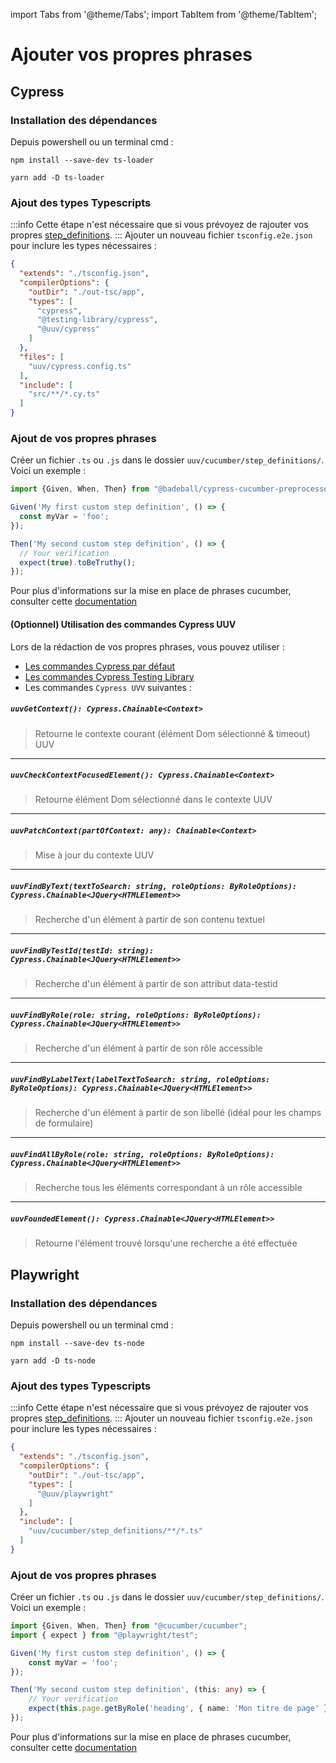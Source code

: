 import Tabs from '@theme/Tabs';
import TabItem from '@theme/TabItem';


# Ajouter vos propres phrases
## Cypress
### Installation des dépendances

Depuis powershell ou un terminal cmd :


<Tabs>
<TabItem value="npm" label="Npm">

```shell
npm install --save-dev ts-loader
```

</TabItem>
<TabItem value="Yarn" label="Yarn">

```shell
yarn add -D ts-loader
```

</TabItem>
</Tabs>

### Ajout des types Typescripts

:::info
Cette étape n'est nécessaire que si vous prévoyez de rajouter vos propres [step_definitions](/docs/wordings/add-custom-step-definition).
:::
Ajouter un nouveau fichier `tsconfig.e2e.json` pour inclure les types nécessaires :

```json title='tsconfig.e2e.json'
{
  "extends": "./tsconfig.json",
  "compilerOptions": {
    "outDir": "./out-tsc/app",
    "types": [
      "cypress",
      "@testing-library/cypress",
      "@uuv/cypress"
    ]
  },
  "files": [
    "uuv/cypress.config.ts"
  ],
  "include": [
    "src/**/*.cy.ts"
  ]
}
```

### Ajout de vos propres phrases
Créer un fichier `.ts` ou `.js` dans le dossier `uuv/cucumber/step_definitions/`.<br/>
Voici un exemple :
```typescript title='uuv/cucumber/step_definitions/my-custom-step-definitions.ts'
import {Given, When, Then} from "@badeball/cypress-cucumber-preprocessor";

Given('My first custom step definition', () => {
  const myVar = 'foo';
});

Then('My second custom step definition', () => {
  // Your verification
  expect(true).toBeTruthy();
});
```
Pour plus d'informations sur la mise en place de phrases cucumber, consulter cette [documentation](https://cucumber.io/docs/cucumber/step-definitions/?sbsearch=step+definition&lang=javascript)

#### (Optionnel) Utilisation des commandes Cypress UUV
Lors de la rédaction de vos propres phrases, vous pouvez utiliser :
- [Les commandes Cypress par défaut](https://docs.cypress.io/api/table-of-contents#Commands) 
- [Les commandes Cypress Testing Library](https://testing-library.com/docs/cypress-testing-library/intro#usage)
- Les commandes `Cypress UVV` suivantes :

##### `uuvGetContext(): Cypress.Chainable<Context>`
> Retourne le contexte courant (élément Dom sélectionné & timeout) UUV

---

##### `uuvCheckContextFocusedElement(): Cypress.Chainable<Context>`
> Retourne élément Dom sélectionné dans le contexte UUV

---

##### `uuvPatchContext(partOfContext: any): Chainable<Context>`
> Mise à jour du contexte UUV

---

##### `uuvFindByText(textToSearch: string, roleOptions: ByRoleOptions): Cypress.Chainable<JQuery<HTMLElement>>`
> Recherche d'un élément à partir de son contenu textuel

---

##### `uuvFindByTestId(testId: string): Cypress.Chainable<JQuery<HTMLElement>>`
> Recherche d'un élément à partir de son attribut data-testid

---

##### `uuvFindByRole(role: string, roleOptions: ByRoleOptions): Cypress.Chainable<JQuery<HTMLElement>>`
> Recherche d'un élément à partir de son rôle accessible

---

##### `uuvFindByLabelText(labelTextToSearch: string, roleOptions: ByRoleOptions): Cypress.Chainable<JQuery<HTMLElement>>`
> Recherche d'un élément à partir de son libellé (idéal pour les champs de formulaire)

---

##### `uuvFindAllByRole(role: string, roleOptions: ByRoleOptions): Cypress.Chainable<JQuery<HTMLElement>>`
> Recherche tous les éléments correspondant à un rôle accessible

---

##### `uuvFoundedElement(): Cypress.Chainable<JQuery<HTMLElement>>`
> Retourne l'élément trouvé lorsqu'une recherche a été effectuée 

## Playwright
### Installation des dépendances

Depuis powershell ou un terminal cmd :

<Tabs>
<TabItem value="npm" label="Npm">

```shell
npm install --save-dev ts-node
```

</TabItem>
<TabItem value="Yarn" label="Yarn">

```shell
yarn add -D ts-node
```

</TabItem>
</Tabs>

### Ajout des types Typescripts

:::info
Cette étape n'est nécessaire que si vous prévoyez de rajouter vos propres [step_definitions](/docs/wordings/add-custom-step-definition).
:::
Ajouter un nouveau fichier `tsconfig.e2e.json` pour inclure les types nécessaires :

```json title='tsconfig.e2e.json'
{
  "extends": "./tsconfig.json",
  "compilerOptions": {
    "outDir": "./out-tsc/app",
    "types": [
      "@uuv/playwright"
    ]
  },
  "include": [
    "uuv/cucumber/step_definitions/**/*.ts"
  ]
}
```

### Ajout de vos propres phrases
Créer un fichier `.ts` ou `.js` dans le dossier `uuv/cucumber/step_definitions/`.<br/>
Voici un exemple :
```typescript title='uuv/cucumber/step_definitions/my-custom-step-definitions.ts'
import {Given, When, Then} from "@cucumber/cucumber";
import { expect } from "@playwright/test";

Given('My first custom step definition', () => {
    const myVar = 'foo';
});

Then('My second custom step definition', (this: any) => {
    // Your verification
    expect(this.page.getByRole('heading', { name: 'Mon titre de page' })).toBeVisible();
});
```
Pour plus d'informations sur la mise en place de phrases cucumber, consulter cette [documentation](https://cucumber.io/docs/cucumber/step-definitions/?sbsearch=step+definition&lang=javascript)
